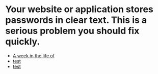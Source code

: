 # Your website or application stores passwords in clear text. This is a serious problem you should fix quickly.

<ul class="stories">
<li><a href="a-week-in-the-life-of">A week in the life of</a></li>
<li><a href="...">test</a></li>
<li><a href="...">test</a></li>
</ul>
